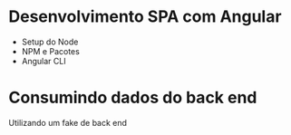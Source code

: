 # Desenvolvimento SPA com Angular

- Setup do Node
- NPM e Pacotes
- Angular CLI

# Consumindo dados do back end 

Utilizando um fake de back end 
